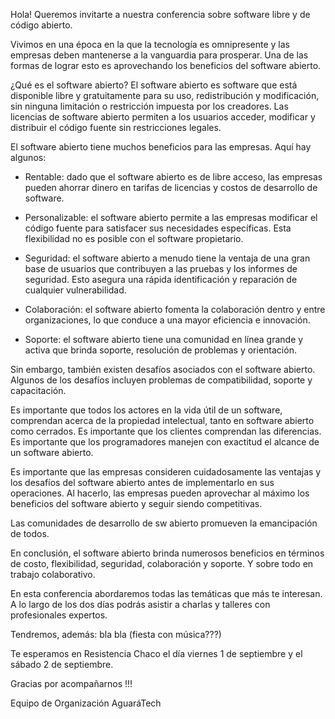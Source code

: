 Hola! Queremos invitarte a nuestra conferencia sobre software libre y de código abierto.

 Vivimos en una época en la que la tecnología es omnipresente y las empresas deben mantenerse a la vanguardia para prosperar. 
 Una de las formas de lograr esto es aprovechando los beneficios del software abierto.

 ¿Qué es el software abierto?  El software abierto es software que está disponible libre y gratuitamente para su uso, redistribución y modificación, 
 sin ninguna limitación o restricción impuesta por los creadores. 
 Las licencias de software abierto permiten a los usuarios acceder, modificar y distribuir el código fuente sin restricciones legales.

 El software abierto tiene muchos beneficios para las empresas. Aquí hay algunos:

- Rentable: dado que el software abierto es de libre acceso, las empresas pueden ahorrar dinero en tarifas de licencias y costos de desarrollo de software.

- Personalizable: el software abierto permite a las empresas modificar el código fuente para satisfacer sus necesidades específicas. 
    Esta flexibilidad no es posible con el software propietario.

- Seguridad: el software abierto a menudo tiene la ventaja de una gran base de usuarios que contribuyen a las pruebas y los informes de seguridad.  Esto asegura una rápida identificación y reparación de cualquier vulnerabilidad.

- Colaboración: el software abierto fomenta la colaboración dentro y entre organizaciones, lo que conduce a una mayor eficiencia e innovación.

- Soporte: el software abierto tiene una comunidad en línea grande y activa que brinda soporte, resolución de problemas y orientación.

 Sin embargo, también existen desafíos asociados con el software abierto. 
 Algunos de los desafíos incluyen problemas de compatibilidad, soporte y capacitación.

 Es importante que todos los actores en la vida útil de un software, comprendan acerca de la propiedad intelectual, tanto en software abierto como cerrados. Es importante que los clientes comprendan las diferencias. Es importante que los programadores manejen con exactitud el alcance de un software abierto.

 Es importante que las empresas consideren cuidadosamente las ventajas y los desafíos del software abierto antes de implementarlo en sus operaciones. 
 Al hacerlo, las empresas pueden aprovechar al máximo los beneficios del software abierto y seguir siendo competitivas.

 Las comunidades de desarrollo de sw abierto promueven la emancipación de todos.

 En conclusión, el software abierto brinda numerosos beneficios en términos de costo, flexibilidad, seguridad, colaboración y soporte. 
 Y sobre todo en trabajo colaborativo.

 En esta conferencia abordaremos todas las temáticas que más te interesan. 
 A lo largo de los dos días podrás asistir a charlas y talleres con profesionales expertos.

Tendremos, además: bla bla (fiesta con música???)

Te esperamos en Resistencia Chaco el día viernes 1 de septiembre y el sábado 2 de septiembre.

Gracias por acompañarnos !!!

Equipo de Organización
AguaráTech
